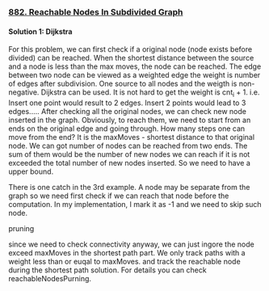 ### [882. Reachable Nodes In Subdivided Graph](https://leetcode.com/problems/reachable-nodes-in-subdivided-graph/)

#### Solution 1: Dijkstra

For this problem, we can first check if a original node (node exists before divided) can be reached. When the shortest distance between the source and a node is less than the max moves, the node can be reached. The edge between two node can be viewed as a weighted edge the weight is number of edges after subdivision. One source to all nodes and the weigth is non-negative. Dijkstra can be used. It is not hard to get the weight is cnt<sub>i</sub> + 1. i.e. Insert one point would result to 2 edges. Insert 2 points would lead to 3 edges..... 
After checking all the original nodes, we can check new node inserted in the graph. Obviously, to reach them, we need to start from an ends on the original edge and going through. How many steps one can move from the end? It is the maxMoves - shortest distance to that original node. We can got number of nodes can be reached from two ends. The sum of them would be the number of new nodes we can reach if it is not exceeded the total number of new nodes inserted. So we need to have a upper bound.

There is one catch in the 3rd example. A node may be separate from the graph so we need first check if we can reach that node before the computation. In my implementation, I mark it as -1 and we need to skip such node.

pruning

since we need to check connectivity anyway, we can just ingore the node exceed maxMoves in the shortest path part. We only track paths with a weight less than or euqal to maxMoves. and track the reachable node during the shortest path solution. For details you can check reachableNodesPurning.

